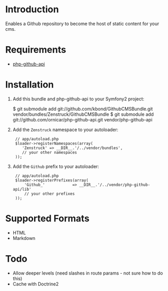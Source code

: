 # Introduction

Enables a Github repository to become the host of static content for your cms.

# Requirements

* [php-github-api](https://github.com/ornicar/php-github-api)

# Installation

1. Add this bundle and php-github-api to your Symfony2 project:

    $ git submodule add git://github.com/kbond/GithubCMSBundle.git vendor/bundles/Zenstruck/GithubCMSBundle
    $ git submodule add git://github.com/ornicar/php-github-api.git vendor/php-github-api

2. Add the ``Zenstruck`` namespace to your autoloader:

        // app/autoload.php
        $loader->registerNamespaces(array(
           'Zenstruck' => __DIR__.'/../vendor/bundles',
           // your other namespaces
        ));

2. Add the ``Github`` prefix to your autoloader:

        // app/autoload.php
        $loader->registerPrefixes(array(
            'Github_'            => __DIR__.'/../vendor/php-github-api/lib'
            // your other prefixes
        ));

# Supported Formats

* HTML
* Markdown

# Todo

* Allow deeper levels (need slashes in route params - not sure how to do this)
* Cache with Doctrine2